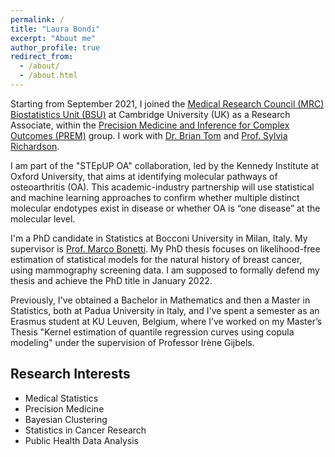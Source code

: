 ```yaml
---
permalink: /
title: "Laura Bondi"
excerpt: "About me"
author_profile: true
redirect_from: 
  - /about/
  - /about.html
---
```


Starting from September 2021, I joined the [Medical Research Council (MRC) Biostatistics Unit (BSU)](https://www.mrc-bsu.cam.ac.uk/) at Cambridge University (UK) as a  Research Associate, within the [Precision Medicine and Inference for Complex Outcomes (PREM)](https://www.mrc-bsu.cam.ac.uk/research-and-development/prem-precision-medicine-and-inference-for-complex-outcomes/) group. I work with [Dr. Brian Tom](https://www.mrc-bsu.cam.ac.uk/people/in-alphabetical-order/t-to-z/brian-tom/) and [Prof. Sylvia Richardson](https://www.mrc-bsu.cam.ac.uk/people/in-alphabetical-order/n-to-s/sylvia-richardson/).

I am part of the "STEpUP OA" collaboration, led by the Kennedy Institute at Oxford University, that aims at identifying molecular pathways of osteoarthritis (OA).  This academic-industry partnership will use statistical and machine learning approaches to confirm whether multiple distinct molecular endotypes exist in disease or whether OA is “one disease” at the molecular level. 

I'm a PhD candidate in Statistics at Bocconi University in Milan, Italy. My supervisor is [Prof. Marco Bonetti](http://didattica.unibocconi.eu/docenti/cv.php?rif=50573). My PhD thesis focuses on likelihood-free estimation of statistical models for the natural history of breast cancer, using mammography screening data. I am supposed to formally defend my thesis and achieve the PhD title in January 2022.

Previously, I've obtained a Bachelor in Mathematics and then a Master in Statistics, both at Padua University in Italy, and
I've spent a semester as an Erasmus student at KU Leuven, Belgium, where I’ve worked on my Master’s Thesis "Kernel estimation of quantile regression curves using copula modeling" under the supervision of Professor Irène Gijbels.


Research Interests
------
* Medical Statistics
* Precision Medicine
* Bayesian Clustering
* Statistics in Cancer Research
* Public Health Data Analysis



